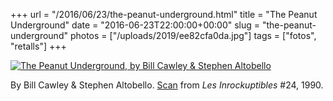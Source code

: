 +++
url = "/2016/06/23/the-peanut-underground.html"
title = "The Peanut Underground"
date = "2016-06-23T22:00:00+00:00"
slug = "the-peanut-underground"
photos = ["/uploads/2019/ee82cfa0da.jpg"]
tags = ["fotos", "retalls"]
+++

<a href="https://flic.kr/p/JtCH6T"><img alt="The Peanut Underground, by Bill Cawley &amp; Stephen Altobello" src="/uploads/2019/ee82cfa0da.jpg" alt="Ink drawing depicting Peanuts characters posing as The Velvet Underground. From left to right, Schroeder as Sterling Morrison, Sally as Nico (additionally labeled as “chanteuse”), Snoopy as Lou Reed (smoking), Charlie Brown as Andy Warhol, Linus as John Cale and Marcie as Maureen Tucker."></a>

By Bill Cawley &amp; Stephen Altobello. [Scan](https://flic.kr/p/JtCH6T) from *Les Inrockuptibles* #24, 1990.

